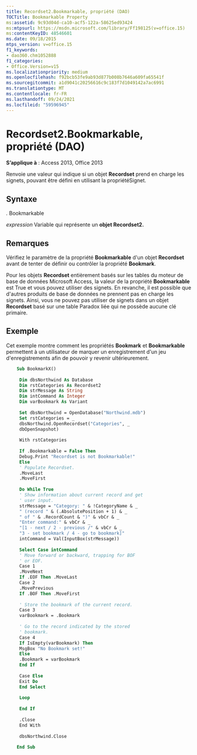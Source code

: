 ```yaml
---
title: Recordset2.Bookmarkable, propriété (DAO)
TOCTitle: Bookmarkable Property
ms:assetid: 9c93d04d-ca10-acf5-122a-58625ed93424
ms:mtpsurl: https://msdn.microsoft.com/library/Ff198125(v=office.15)
ms:contentKeyID: 48546601
ms.date: 09/18/2015
mtps_version: v=office.15
f1_keywords:
- dao360.chm1052888
f1_categories:
- Office.Version=v15
ms.localizationpriority: medium
ms.openlocfilehash: f92bcb53fe9ab93d877b008b7646a609fa65541f
ms.sourcegitcommit: a1d9041c20256616c9c183f7d1049142a7ac6991
ms.translationtype: MT
ms.contentlocale: fr-FR
ms.lasthandoff: 09/24/2021
ms.locfileid: "59596945"
---
```

# <a name="recordset2bookmarkable-property-dao"></a>Recordset2.Bookmarkable, propriété (DAO)


**S’applique à** : Access 2013, Office 2013

Renvoie une valeur qui indique si un objet **Recordset** prend en charge les signets, pouvant être défini en utilisant la propriétéSignet.

## <a name="syntax"></a>Syntaxe

*.* Bookmarkable

*expression* Variable qui représente un **objet Recordset2.**

## <a name="remarks"></a>Remarques

Vérifiez le paramètre de la propriété **Bookmarkable** d'un objet **Recordset** avant de tenter de définir ou contrôler la propriété **Bookmark**.

Pour les objets **Recordset** entièrement basés sur les tables du moteur de base de données Microsoft Access, la valeur de la propriété **Bookmarkable** est True et vous pouvez utiliser des signets. En revanche, il est possible que d'autres produits de base de données ne prennent pas en charge les signets. Ainsi, vous ne pouvez pas utiliser de signets dans un objet **Recordset** basé sur une table Paradox liée qui ne possède aucune clé primaire.

## <a name="example"></a>Exemple

Cet exemple montre comment les propriétés **Bookmark** et **Bookmarkable** permettent à un utilisateur de marquer un enregistrement d'un jeu d'enregistrements afin de pouvoir y revenir ultérieurement.

```vb
    Sub BookmarkX() 
     
     Dim dbsNorthwind As Database 
     Dim rstCategories As Recordset2 
     Dim strMessage As String 
     Dim intCommand As Integer 
     Dim varBookmark As Variant 
     
     Set dbsNorthwind = OpenDatabase("Northwind.mdb") 
     Set rstCategories = _ 
     dbsNorthwind.OpenRecordset("Categories", _ 
     dbOpenSnapshot) 
     
     With rstCategories 
     
     If .Bookmarkable = False Then 
     Debug.Print "Recordset is not Bookmarkable!" 
     Else 
     ' Populate Recordset. 
     .MoveLast 
     .MoveFirst 
     
     Do While True 
     ' Show information about current record and get 
     ' user input. 
     strMessage = "Category: " & !CategoryName & _ 
     " (record " & (.AbsolutePosition + 1) & _ 
     " of " & .RecordCount & ")" & vbCr & _ 
     "Enter command:" & vbCr & _ 
     "[1 - next / 2 - previous /" & vbCr & _ 
     "3 - set bookmark / 4 - go to bookmark]" 
     intCommand = Val(InputBox(strMessage)) 
     
     Select Case intCommand 
     ' Move forward or backward, trapping for BOF 
     ' or EOF. 
     Case 1 
     .MoveNext 
     If .EOF Then .MoveLast 
     Case 2 
     .MovePrevious 
     If .BOF Then .MoveFirst 
     
     ' Store the bookmark of the current record. 
     Case 3 
     varBookmark = .Bookmark 
     
     ' Go to the record indicated by the stored 
     ' bookmark. 
     Case 4 
     If IsEmpty(varBookmark) Then 
     MsgBox "No Bookmark set!" 
     Else 
     .Bookmark = varBookmark 
     End If 
     
     Case Else 
     Exit Do 
     End Select 
     
     Loop 
     
     End If 
     
     .Close 
     End With 
     
     dbsNorthwind.Close 
     
    End Sub
```

